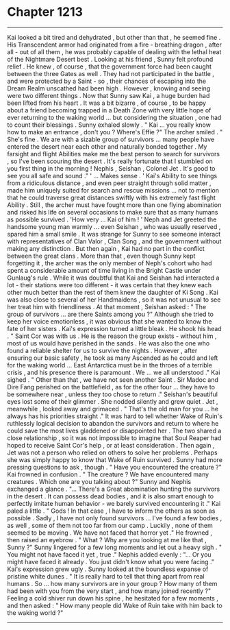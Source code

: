 
# Chapter 1213


---

Kai looked a bit tired and dehydrated , but other than that , he seemed fine . His Transcendent armor had originated from a fire - breathing dragon , after all - out of all them , he was probably capable of dealing with the lethal heat of the Nightmare Desert best .
Looking at his friend , Sunny felt profound relief .
He knew , of course , that the government force had been caught between the three Gates as well . They had not participated in the battle , and were protected by a Saint - so , their chances of escaping into the Dream Realm unscathed had been high .
However , knowing and seeing were two different things . Now that Sunny saw Kai , a huge burden had been lifted from his heart .
It was a bit bizarre , of course , to be happy about a friend becoming trapped in a Death Zone with very little hope of ever returning to the waking world ... but considering the situation , one had to count their blessings .
Sunny exhaled slowly .
" Kai ... you really know how to make an entrance , don't you ? Where's Effie ?"
The archer smiled .
" She's fine . We are with a sizable group of survivors ... many people have entered the desert near each other and naturally bonded together . My farsight and flight Abilities make me the best person to search for survivors , so I've been scouring the desert . It's really fortunate that I stumbled on you first thing in the morning ! Nephis , Seishan , Colonel Jet . It's good to see you all safe and sound ."
' ... Makes sense . '
Kai's Ability to see things from a ridiculous distance , and even peer straight through solid matter , made him uniquely suited for search and rescue missions ... not to mention that he could traverse great distances swiftly with his extremely fast flight Ability .
Still , the archer must have fought more than one flying abomination and risked his life on several occasions to make sure that as many humans as possible survived .
'How very ... Kai of him ! '
Neph and Jet greeted the handsome young man warmly ... even Seishan , who was usually reserved , spared him a small smile .
It was strange for Sunny to see someone interact with representatives of Clan Valor , Clan Song , and the government without making any distinction . But then again , Kai had no part in the conflict between the great clans .
More than that , even though Sunny kept forgetting it , the archer was the only member of Neph's cohort who had spent a considerable amount of time living in the Bright Castle under Gunlaug's rule . While it was doubtful that Kai and Seishan had interacted a lot - their stations were too different - it was certain that they knew each other much better than the rest of them knew the daughter of Ki Song .
Kai was also close to several of her Handmaidens , so it was not unusual to see her treat him with friendliness .
At that moment , Seishan asked :
" The group of survivors ... are there Saints among you ?"
Although she tried to keep her voice emotionless , it was obvious that she wanted to know the fate of her sisters .
Kai's expression turned a little bleak .
He shook his head .
" Saint Cor was with us . He is the reason the group exists - without him , most of us would have perished in the sands . He was also the one who found a reliable shelter for us to survive the nights . However , after ensuring our basic safety , he took as many Ascended as he could and left for the waking world ... East Antarctica must be in the throes of a terrible crisis , and his presence there is paramount . We ... we all understood ."
Kai sighed .
" Other than that , we have not seen another Saint . Sir Madoc and Dire Fang perished on the battlefield , as for the other four ... they have to be somewhere near , unless they too chose to return ."
Seishan's beautiful eyes lost some of their glimmer . She nodded silently and grew quiet .
Jet , meanwhile , looked away and grimaced .
" That's the old man for you ... he always has his priorities straight ."
It was hard to tell whether Wake of Ruin's ruthlessly logical decision to abandon the survivors and return to where he could save the most lives gladdened or disappointed her . The two shared a close relationship , so it was not impossible to imagine that Soul Reaper had hoped to receive Saint Cor's help , or at least consideration .
Then again , Jet was not a person who relied on others to solve her problems . Perhaps she was simply happy to know that Wake of Ruin survived .
Sunny had more pressing questions to ask , though .
" Have you encountered the creature ?"
Kai frowned in confusion .
" The creature ? We have encountered many creatures . Which one are you talking about ?"
Sunny and Nephis exchanged a glance .
"... There's a Great abomination hunting the survivors in the desert . It can possess dead bodies , and it is also smart enough to perfectly imitate human behavior - we barely survived encountering it ."
Kai paled a little .
" Gods ! In that case , I have to inform the others as soon as possible . Sadly , I have not only found survivors ... I've found a few bodies , as well , some of them not too far from our camp . Luckily , none of them seemed to be moving . We have not faced that horror yet ."
He frowned , then raised an eyebrow .
" What ? Why are you looking at me like that , Sunny ?"
Sunny lingered for a few long moments and let out a heavy sigh .
" You might not have faced it yet , true ."
Nephis added evenly :
"... Or you might have faced it already . You just didn't know what you were facing ."
Kai's expression grew ugly .
Sunny looked at the boundless expanse of pristine white dunes .
" It is really hard to tell that thing apart from real humans . So ... how many survivors are in your group ? How many of them had been with you from the very start , and how many joined recently ?"
Feeling a cold shiver run down his spine , he hesitated for a few moments , and then asked :
" How many people did Wake of Ruin take with him back to the waking world ?"

---

